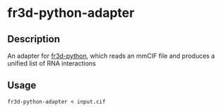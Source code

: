 # fr3d-python-adapter

## Description

An adapter for [fr3d-python](https://github.com/BGSU-RNA/fr3d-python), which reads an mmCIF file and produces a unified list of RNA interactions

## Usage

```
fr3d-python-adapter < input.cif
```
